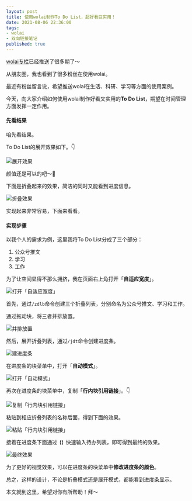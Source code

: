 ```yaml
---
layout: post
title: 使用wolai制作To Do List，超好看巨实用！
date: 2021-08-06 22:36:00
tags: 
- wolai
- 双向链接笔记
published: true
---
```





[wolai专栏](https://mp.weixin.qq.com/mp/appmsgalbum?__biz=MzAxNzgyMDg0MQ==&action=getalbum&album_id=1685169420177833985&scene=21&from_msgid=2650464256&from_itemidx=1&count=3#wechat_redirect)已经推送了很多期了～


从朋友圈，我也看到了很多粉丝在使用wolai。

最近有粉丝留言说，希望推送wolai在生活、科研、学习等方面的使用案例。



今天，向大家介绍如何使用wolai制作好看又实用的**To Do List**，期望在时间管理方面发挥一定作用。

#### 先看结果

咱先看结果。

To Do List的展开效果如下。👇

![展开效果](https://gitee.com/iseex/figurebed/raw/master/img/20210806142405.png)

颜值还是可以的吧～🤭

下面是折叠起来的效果，简洁的同时又能看到进度信息。

![折叠效果](https://gitee.com/iseex/figurebed/raw/master/img/20210806144611.png)

实现起来非常容易，下面来看看。

#### 实现步骤

以我个人的需求为例，这里我将To Do List分成了三个部分：

1. 公众号推文
2. 学习
3. 工作

为了让空间显得不那么拥挤，我在页面右上角打开「**自适应宽度**」。

![打开「自适应宽度」](https://gitee.com/iseex/figurebed/raw/master/img/20210806145711.png)

首先，通过`/zdlb`命令创建三个折叠列表，分别命名为公众号推文、学习和工作。

通过拖动块，将三者并排放置。

![并排放置](https://gitee.com/iseex/figurebed/raw/master/img/20210806150050.png)

然后，展开折叠列表，通过`/jdt`命令创建进度条。

![建进度条](https://gitee.com/iseex/figurebed/raw/master/img/20210806214300.png)

在进度条的块菜单中，打开「**自动模式**」。

![打开「自动模式」](https://gitee.com/iseex/figurebed/raw/master/img/20210806223214.png)



再次在进度条的块菜单中，复制「**行内块引用链接**」。👇

![复制「行内块引用链接」](https://gitee.com/iseex/figurebed/raw/master/img/20210806223121.png)



粘贴到相应折叠列表的名称后面，得到下面的效果。

![粘贴「行内块引用链接」](https://gitee.com/iseex/figurebed/raw/master/img/20210806222114.png)

接着在进度条下面通过`【】`快速输入待办列表，即可得到最终的效果。

![最终效果](https://gitee.com/iseex/figurebed/raw/master/img/20210806142405.png)

为了更好的视觉效果，可以在进度条的块菜单中**修改进度条的颜色**。

总之，这样的设计，不论是折叠模式还是展开模式，都能看到进度条显示。

本文就到这里，希望对你有所帮助！拜～